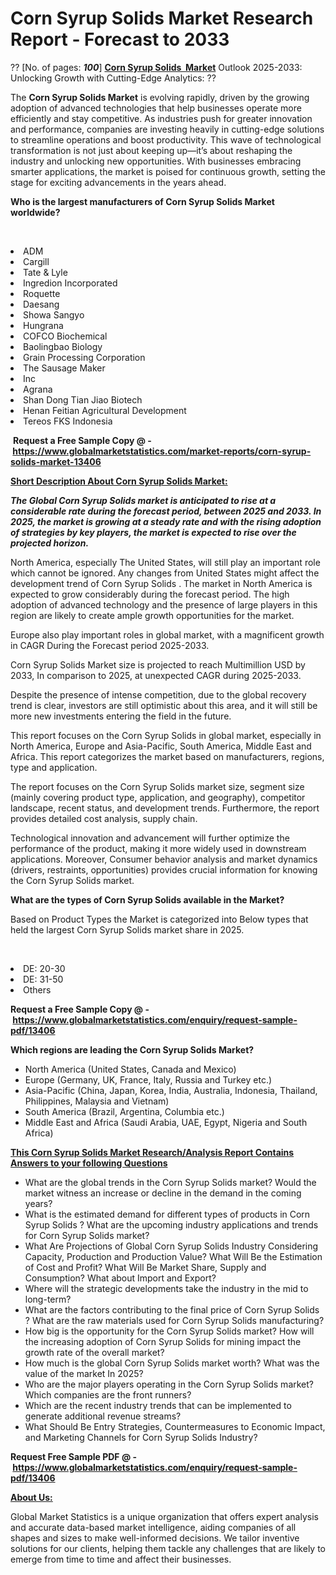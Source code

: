 <H1>Corn Syrup Solids Market Research Report - Forecast to 2033</H1><p>?? [No. of pages:&nbsp;<strong><em>100</em></strong>]&nbsp;<strong><a href="https://www.globalmarketstatistics.com/market-reports/corn-syrup-solids-market-13406">Corn Syrup Solids &nbsp;Market</a></strong>&nbsp;Outlook 2025-2033: Unlocking Growth with Cutting-Edge Analytics: ??</p><p>The <strong>Corn Syrup Solids Market</strong> is evolving rapidly, driven by the growing adoption of advanced technologies that help businesses operate more efficiently and stay competitive. As industries push for greater innovation and performance, companies are investing heavily in cutting-edge solutions to streamline operations and boost productivity. This wave of technological transformation is not just about keeping up&mdash;it&rsquo;s about reshaping the industry and unlocking new opportunities. With businesses embracing smarter applications, the market is poised for continuous growth, setting the stage for exciting advancements in the years ahead.</p><p><strong>Who is the largest manufacturers of Corn Syrup Solids Market worldwide?</strong></p><p>&nbsp;<li>ADM<li> Cargill<li> Tate & Lyle<li> Ingredion Incorporated<li> Roquette<li> Daesang<li> Showa Sangyo<li> Hungrana<li> COFCO Biochemical<li> Baolingbao Biology<li> Grain Processing Corporation<li> The Sausage Maker<li> Inc<li> Agrana<li> Shan Dong Tian Jiao Biotech<li> Henan Feitian Agricultural Development<li> Tereos FKS Indonesia</p><p>&nbsp;<strong>Request a Free Sample Copy @ -&nbsp;<a href="https://www.globalmarketstatistics.com/market-reports/corn-syrup-solids-market-13406">https://www.globalmarketstatistics.com/market-reports/corn-syrup-solids-market-13406</a></strong></p><p><strong><u>Short Description About Corn Syrup Solids Market:</u></strong></p><p><strong><em>The Global Corn Syrup Solids market is anticipated to rise at a considerable rate during the forecast period, between 2025 and 2033. In 2025, the market is growing at a steady rate and with the rising adoption of strategies by key players, the market is expected to rise over the projected horizon.</em></strong></p><p>North America, especially The United States, will still play an important role which cannot be ignored. Any changes from United States might affect the development trend of Corn Syrup Solids . The market in North America is expected to grow considerably during the forecast period. The high adoption of advanced technology and the presence of large players in this region are likely to create ample growth opportunities for the market.</p><p>Europe also play important roles in global market, with a magnificent growth in CAGR During the Forecast period 2025-2033.</p><p>Corn Syrup Solids Market size is projected to reach Multimillion USD by 2033, In comparison to 2025, at unexpected CAGR during 2025-2033.</p><p>Despite the presence of intense competition, due to the global recovery trend is clear, investors are still optimistic about this area, and it will still be more new investments entering the field in the future.</p><p>This report focuses on the Corn Syrup Solids in global market, especially in North America, Europe and Asia-Pacific, South America, Middle East and Africa. This report categorizes the market based on manufacturers, regions, type and application.</p><p>The report focuses on the Corn Syrup Solids market size, segment size (mainly covering product type, application, and geography), competitor landscape, recent status, and development trends. Furthermore, the report provides detailed cost analysis, supply chain.</p><p>Technological innovation and advancement will further optimize the performance of the product, making it more widely used in downstream applications. Moreover, Consumer behavior analysis and market dynamics (drivers, restraints, opportunities) provides crucial information for knowing the Corn Syrup Solids market.</p><p><strong>What are the types of Corn Syrup Solids available in the Market?</strong></p><p>Based on Product Types the Market is categorized into Below types that held the largest Corn Syrup Solids market share in 2025.</p><p>&nbsp;<li>DE: 20-30<li> DE: 31-50<li> Others&nbsp;</p><p><strong>Request a Free Sample Copy @ -&nbsp;<a href="https://www.globalmarketstatistics.com/enquiry/request-sample-pdf/13406">https://www.globalmarketstatistics.com/enquiry/request-sample-pdf/13406</a></strong></p><p><strong>Which regions are leading the Corn Syrup Solids Market?</strong></p><ul><li>North America (United States, Canada and Mexico)</li><li>Europe (Germany, UK, France, Italy, Russia and Turkey etc.)</li><li>Asia-Pacific (China, Japan, Korea, India, Australia, Indonesia, Thailand, Philippines, Malaysia and Vietnam)</li><li>South America (Brazil, Argentina, Columbia etc.)</li><li>Middle East and Africa (Saudi Arabia, UAE, Egypt, Nigeria and South Africa)</li></ul><p><strong><u>This Corn Syrup Solids Market Research/Analysis Report Contains Answers to your following Questions</u></strong></p><ul><li>What are the global trends in the Corn Syrup Solids market? Would the market witness an increase or decline in the demand in the coming years?</li><li>What is the estimated demand for different types of products in Corn Syrup Solids ? What are the upcoming industry applications and trends for Corn Syrup Solids market?</li><li>What Are Projections of Global Corn Syrup Solids Industry Considering Capacity, Production and Production Value? What Will Be the Estimation of Cost and Profit? What Will Be Market Share, Supply and Consumption? What about Import and Export?</li><li>Where will the strategic developments take the industry in the mid to long-term?</li><li>What are the factors contributing to the final price of Corn Syrup Solids ? What are the raw materials used for Corn Syrup Solids manufacturing?</li><li>How big is the opportunity for the Corn Syrup Solids market? How will the increasing adoption of Corn Syrup Solids for mining impact the growth rate of the overall market?</li><li>How much is the global Corn Syrup Solids market worth? What was the value of the market In 2025?</li><li>Who are the major players operating in the Corn Syrup Solids market? Which companies are the front runners?</li><li>Which are the recent industry trends that can be implemented to generate additional revenue streams?</li><li>What Should Be Entry Strategies, Countermeasures to Economic Impact, and Marketing Channels for Corn Syrup Solids Industry?</li></ul><p><strong>Request Free Sample PDF @ -&nbsp;<a href="https://www.globalmarketstatistics.com/enquiry/request-sample-pdf/13406">https://www.globalmarketstatistics.com/enquiry/request-sample-pdf/13406</a></strong></p><p><strong><u>About Us:</u></strong></p><p>Global Market Statistics&nbsp;is a unique organization that offers expert analysis and accurate data-based market intelligence, aiding companies of all shapes and sizes to make well-informed decisions. We tailor inventive solutions for our clients, helping them tackle any challenges that are likely to emerge from time to time and affect their businesses.</p>
